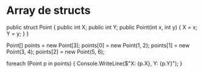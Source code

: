 # Array de structs
public struct Point
{
    public int X;
    public int Y;
    public Point(int x, int y)
    {
        X = x;
        Y = y;
    }
}

Point[] points = new Point[3];
points[0] = new Point(1, 2);
points[1] = new Point(3, 4);
points[2] = new Point(5, 6);

foreach (Point p in points)
{
    Console.WriteLine($"X: {p.X}, Y: {p.Y}");
}
